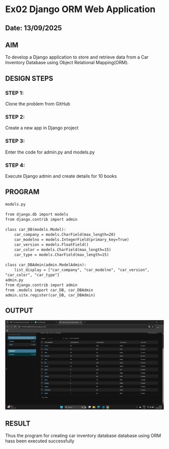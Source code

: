 # Ex02 Django ORM Web Application
## Date: 13/09/2025

## AIM
To develop a Django application to store and retrieve data from a Car Inventory Database using Object Relational Mapping(ORM).

## DESIGN STEPS

### STEP 1:
Clone the problem from GitHub

### STEP 2:
Create a new app in Django project

### STEP 3:
Enter the code for admin.py and models.py

### STEP 4:
Execute Django admin and create details for 10 books

## PROGRAM
```
models.py

from django.db import models
from django.contrib import admin

class car_DB(models.Model):
    car_company = models.CharField(max_length=20)
    car_modelno = models.IntegerField(primary_key=True)
    car_version = models.FloatField()
    car_color = models.CharField(max_length=15)
    car_type = models.CharField(max_length=15)

class car_DBAdmin(admin.ModelAdmin):
    list_display = ["car_company", "car_modelno", "car_version", "car_color", "car_type"]
admin.py
from django.contrib import admin
from .models import car_DB, car_DBAdmin
admin.site.register(car_DB, car_DBAdmin)   
```


## OUTPUT
![alt text](<Screenshot 2025-09-13 100526-1.png>)




## RESULT
Thus the program for creating car inventory database database using ORM hass been executed successfully
